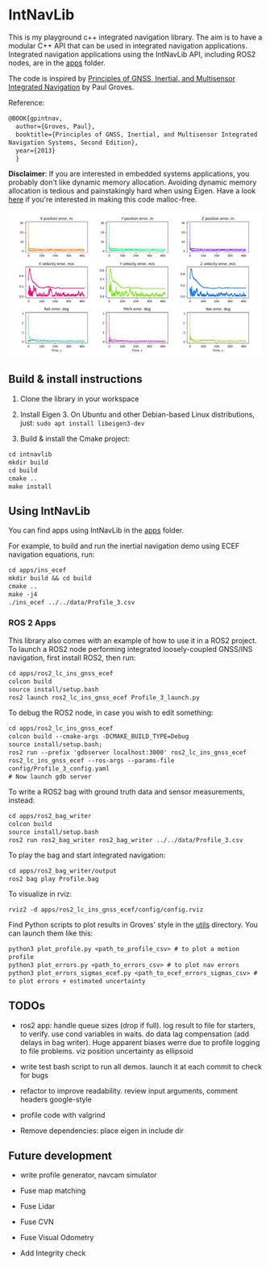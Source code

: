 # IntNavLib

This is my playground c++ integrated navigation library.
The aim is to have a modular C++ API that can be used in integrated navigation applications. Integrated navigation applications using the IntNavLib API, including ROS2 nodes, are in the [apps](/apps/) folder.

The code is inspired by [Principles of GNSS, Inertial, and Multisensor Integrated Navigation](https://ieeexplore.ieee.org/document/9101092) by Paul Groves.

Reference: 

```
@BOOK{gpintnav,
  author={Groves, Paul},
  booktitle={Principles of GNSS, Inertial, and Multisensor Integrated Navigation Systems, Second Edition},
  year={2013}
  }
```

**Disclaimer**: If you are interested in embedded systems applications, you probably don't like dynamic memory allocation.
Avoiding dynamic memory allocation is tedious and painstakingly hard when using Eigen.
Have a look [here](https://github.com/stulp/eigenrealtime) if you're interested in making this code malloc-free.

![image](media/Figure_1.png)


## Build & install instructions

1) Clone the library in your workspace

2) Install Eigen 3. On Ubuntu and other Debian-based Linux distributions, just: `sudo apt install libeigen3-dev`

3) Build & install the Cmake project:

```
cd intnavlib
mkdir build
cd build
cmake ..
make install
```

## Using IntNavLib

You can find apps using IntNavLib in the [apps](/apps/) folder.

For example, to build and run the inertial navigation demo using ECEF navigation equations, run: 

```
cd apps/ins_ecef
mkdir build && cd build
cmake ..
make -j4
./ins_ecef ../../data/Profile_3.csv
```

### ROS 2 Apps

This library also comes with an example of how to use it in a ROS2 project.
To launch a ROS2 node performing integrated loosely-coupled GNSS/INS navigation, first install ROS2, then run:

```
cd apps/ros2_lc_ins_gnss_ecef
colcon build
source install/setup.bash
ros2 launch ros2_lc_ins_gnss_ecef Profile_3_launch.py
```

To debug the ROS2 node, in case you wish to edit something:

```
cd apps/ros2_lc_ins_gnss_ecef
colcon build --cmake-args -DCMAKE_BUILD_TYPE=Debug
source install/setup.bash;
ros2 run --prefix 'gdbserver localhost:3000' ros2_lc_ins_gnss_ecef ros2_lc_ins_gnss_ecef --ros-args --params-file config/Profile_3_config.yaml
# Now launch gdb server
```

To write a ROS2 bag with ground truth data and sensor measurements, instead:

```
cd apps/ros2_bag_writer
colcon build
source install/setup.bash
ros2 run ros2_bag_writer ros2_bag_writer ../../data/Profile_3.csv
```

To play the bag and start integrated navigation:

```
cd apps/ros2_bag_writer/output
ros2 bag play Profile.bag
```

To visualize in rviz:
```
rviz2 -d apps/ros2_lc_ins_gnss_ecef/config/config.rviz
```

Find Python scripts to plot results in Groves' style in the [utils](/utils/) directory. You can launch them like this:

```
python3 plot_profile.py <path_to_profile_csv> # to plot a motion profile
python3 plot_errors.py <path_to_errors_csv> # to plot nav errors
python3 plot_errors_sigmas_ecef.py <path_to_ecef_errors_sigmas_csv> # to plot errors + estimated uncertainty 

```

## TODOs

- ros2 app: handle queue sizes (drop if full). log result to file for starters, to verify. use cond variables in waits. do data lag compensation (add delays in bag writer). Huge apparent biases werre due to profile logging to file problems. viz position uncertainty as ellipsoid

- write test bash script to run all demos. launch it at each commit to check for bugs

- refactor to improve readability. review input arguments, comment headers google-style

- profile code with valgrind

- Remove dependencies: place eigen in include dir

## Future development

- write profile generator, navcam simulator

- Fuse map matching

- Fuse Lidar

- Fuse CVN

- Fuse Visual Odometry

- Add Integrity check